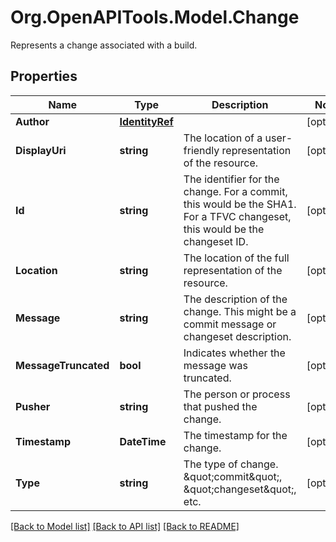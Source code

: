 # Org.OpenAPITools.Model.Change
Represents a change associated with a build.

## Properties

Name | Type | Description | Notes
------------ | ------------- | ------------- | -------------
**Author** | [**IdentityRef**](IdentityRef.md) |  | [optional] 
**DisplayUri** | **string** | The location of a user-friendly representation of the resource. | [optional] 
**Id** | **string** | The identifier for the change. For a commit, this would be the SHA1. For a TFVC changeset, this would be the changeset ID. | [optional] 
**Location** | **string** | The location of the full representation of the resource. | [optional] 
**Message** | **string** | The description of the change. This might be a commit message or changeset description. | [optional] 
**MessageTruncated** | **bool** | Indicates whether the message was truncated. | [optional] 
**Pusher** | **string** | The person or process that pushed the change. | [optional] 
**Timestamp** | **DateTime** | The timestamp for the change. | [optional] 
**Type** | **string** | The type of change. \&quot;commit\&quot;, \&quot;changeset\&quot;, etc. | [optional] 

[[Back to Model list]](../README.md#documentation-for-models) [[Back to API list]](../README.md#documentation-for-api-endpoints) [[Back to README]](../README.md)


